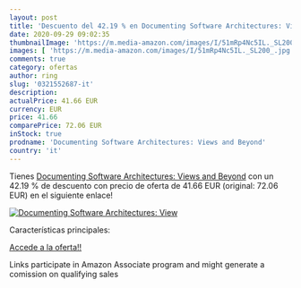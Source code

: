 ```yaml
---
layout: post
title: 'Descuento del 42.19 % en Documenting Software Architectures: View'
date: 2020-09-29 09:02:35
thumbnailImage: 'https://m.media-amazon.com/images/I/51mRp4Nc5IL._SL200_.jpg'
images: [ 'https://m.media-amazon.com/images/I/51mRp4Nc5IL._SL200_.jpg' ]
comments: true
category: ofertas
author: ring
slug: '0321552687-it'
description:
actualPrice: 41.66 EUR
currency: EUR
price: 41.66
comparePrice: 72.06 EUR
inStock: true
prodname: 'Documenting Software Architectures: Views and Beyond'
country: 'it'
---
```


Tienes [Documenting Software Architectures: Views and Beyond](https://www.amazon.it/dp/0321552687/?tag=tolees00-21) con un 42.19 % de descuento con precio de oferta de 41.66 EUR (original: 72.06 EUR) en el siguiente enlace!

[![Documenting Software Architectures: View](https://m.media-amazon.com/images/I/51mRp4Nc5IL._SL200_.jpg)](https://www.amazon.it/dp/0321552687/?tag=tolees00-21)

Características principales:


[Accede a la oferta!!](https://www.amazon.it/dp/0321552687/?tag=tolees00-21)

Links participate in Amazon Associate program and might generate a comission on qualifying sales


